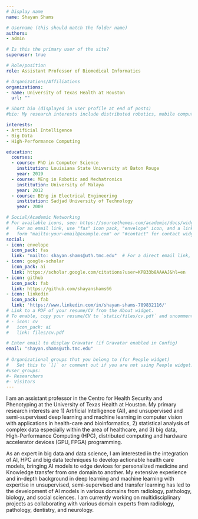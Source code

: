 ```yaml
---
# Display name
name: Shayan Shams

# Username (this should match the folder name)
authors:
- admin

# Is this the primary user of the site?
superuser: true

# Role/position
role: Assistant Professor of Biomedical Informatics

# Organizations/Affiliations
organizations:
- name: University of Texas Health at Houston
  url: ""

# Short bio (displayed in user profile at end of posts)
#bio: My research interests include distributed robotics, mobile computing and programmable matter.

interests:
- Artificial Intelligence
- Big Data
- High-Performance Computing

education:
  courses:
  - course: PhD in Computer Science
    institution: Louisiana State University at Baton Rouge
    year: 2019
  - course: MEng in Robotic and Mechatronics
    institution: University of Malaya
    year: 2012
  - course: BEng in Electrical Engineering
    institution: Sadjad University of Technology
    year: 2009

# Social/Academic Networking
# For available icons, see: https://sourcethemes.com/academic/docs/widgets/#icons
#   For an email link, use "fas" icon pack, "envelope" icon, and a link in the
#   form "mailto:your-email@example.com" or "#contact" for contact widget.
social:
- icon: envelope
  icon_pack: fas
  link: "mailto: shayan.shams@uth.tmc.edu"  # For a direct email link, use "mailto:test@example.org".
- icon: google-scholar
  icon_pack: ai
  link: https://scholar.google.com/citations?user=KPB33b8AAAAJ&hl=en
- icon: github
  icon_pack: fab
  link: https://github.com/shayanshams66
- icon: linkedin
  icon_pack: fab
  link: 'https://www.linkedin.com/in/shayan-shams-789832116/'
# Link to a PDF of your resume/CV from the About widget.
# To enable, copy your resume/CV to `static/files/cv.pdf` and uncomment the lines below.  
# - icon: cv
#   icon_pack: ai
#   link: files/cv.pdf

# Enter email to display Gravatar (if Gravatar enabled in Config)
email: "shayan.shams@uth.tmc.edu"
  
# Organizational groups that you belong to (for People widget)
#   Set this to `[]` or comment out if you are not using People widget.  
#user_groups:
#- Researchers
#- Visitors
---
```


I am an assistant professor in the Centro for Health Security and Phenotyping at the University of Texas Health at Houston. My primary research interests are 1) Artificial Intelligence (AI), and unsupervised and semi-supervised deep learning and machine learning in computer vision with applications in health-care and bioinformatics, 2) statistical analysis of complex data especially within the area of healthcare, and 3) big data, High-Performance Computing (HPC), distributed computing and hardware accelerator devices (GPU, FPGA) programming.

As an expert in big data and data science, I am interested in the integration of AI, HPC and big data techniques to develop actionable health care models, bringing AI models to edge devices for personalized medicine and Knowledge transfer from one domain to another. My extensive experience and in-depth background in deep learning and machine learning with expertise in unsupervised, semi-supervised and transfer learning has led to the development of AI models in various domains from radiology, pathology, biology, and social sciences. I am currently working on multidisciplinary projects as collaborating with various domain experts from radiology, pathology, dentistry, and neurology.
